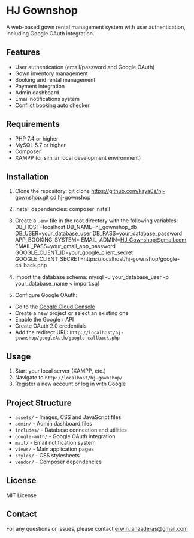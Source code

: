 # HJ Gownshop
A web-based gown rental management system with user authentication, including Google OAuth integration.

## Features

- User authentication (email/password and Google OAuth)
- Gown inventory management
- Booking and rental management
- Payment integration
- Admin dashboard
- Email notifications system
- Conflict booking auto checker

## Requirements

- PHP 7.4 or higher
- MySQL 5.7 or higher
- Composer
- XAMPP (or similar local development environment)

## Installation

1. Clone the repository:
git clone https://github.com/kaya0s/hj-gownshop.git
cd hj-gownshop

2. Install dependencies:
composer install

3. Create a `.env` file in the root directory with the following variables:
DB_HOST=localhost
DB_NAME=hj_gownshop_db
DB_USER=your_database_user
DB_PASS=your_database_password
APP_BOOKING_SYSTEM=
EMAIL_ADMIN=HJ_Gownshop@gmail.com
EMAIL_PASS=your_gmail_app_password
GOOGLE_CLIENT_ID=your_google_client_secret
GOOGLE_CLIENT_SECRET=https://localhost/hj-gownshop/google-callback.php

4. Import the database schema:
mysql -u your_database_user -p your_database_name < import.sql

5. Configure Google OAuth:

- Go to the [Google Cloud Console](https://console.cloud.google.com/)
- Create a new project or select an existing one
- Enable the Google+ API
- Create OAuth 2.0 credentials
- Add the redirect URL: `http://localhost/hj-gownshop/googleAuth/google-callback.php`


## Usage

1. Start your local server (XAMPP, etc.)
2. Navigate to `http://localhost/hj-gownshop/`
3. Register a new account or log in with Google

## Project Structure

- `assets/` - Images, CSS and JavaScript files
- `admin/` - Admin dashboard files
- `includes/` - Database connection and utilities
- `google-auth/` - Google OAuth integration
- `mail/` - Email notification system
- `views/` - Main application pages
- `styles/` - CSS stylesheets
- `vendor/` - Composer dependencies

## License

MIT License

## Contact

For any questions or issues, please contact erwin.lanzaderas@gmail.com

